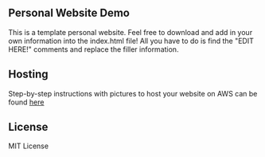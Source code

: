 ## Personal Website Demo
This is a template personal website. Feel free to download and add in your own information into the index.html file! All you have to do is find the "EDIT HERE!" comments and replace the filler information.


## Hosting
Step-by-step instructions with pictures to host your website on AWS can be found [here](https://docs.google.com/document/d/1o64vjfZwpKMjpTm9GaTauZhlDqMVSAERpGxY7_dhZ70/edit?usp=sharing)


## License
MIT License
